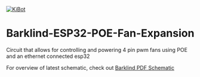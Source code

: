 [![KiBot](https://github.com/ludde1224/Barklind-ESP32-POE-Fan-Expansion/actions/workflows/KiBot.yml/badge.svg)](https://github.com/ludde1224/Barklind-ESP32-POE-Fan-Expansion/actions/workflows/KiBot.yml)
# Barklind-ESP32-POE-Fan-Expansion
Circuit that allows for controlling and powering 4 pin pwm fans using POE and an ethernet connected esp32


For overview of latest schematic, check out [Barklind PDF Schematic](docs/Schematic/Barklind-schematic.pdf)
